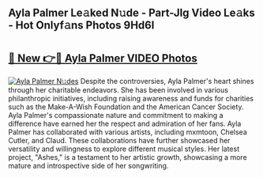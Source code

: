 ## Ayla Palmer Le𝚊ked N𝚞de - Part-JIg Video Le𝚊ks - Hot Onlyf𝚊ns Photos 9Hd6l

# <h2><a href="http://ac12212.deff.icu/?id=Ayla+Palmer">🔗 New 👉🔴 Ayla Palmer VIDEO Photos</a></h2>

[![Ayla Palmer N𝚞des](https://i.imgur.com/rIISA9y.gif)](http://ac12212.deff.icu/?id=Ayla+Palmer)
Despite the controversies, Ayla Palmer's heart shines through her charitable endeavors. She has been involved in various philanthropic initiatives, including raising awareness and funds for charities such as the Make-A-Wish Foundation and the American Cancer Society. Ayla Palmer's compassionate nature and commitment to making a difference have earned her the respect and admiration of her fans. Ayla Palmer has collaborated with various artists, including mxmtoon, Chelsea Cutler, and Claud. These collaborations have further showcased her versatility and willingness to explore different musical styles. Her latest project, "Ashes," is a testament to her artistic growth, showcasing a more mature and introspective side of her songwriting.
